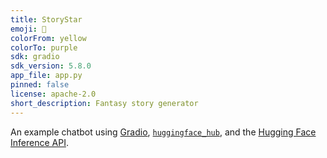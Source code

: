 ```yaml
---
title: StoryStar 
emoji: 💬
colorFrom: yellow
colorTo: purple
sdk: gradio
sdk_version: 5.8.0
app_file: app.py
pinned: false
license: apache-2.0
short_description: Fantasy story generator
---
```


An example chatbot using [Gradio](https://gradio.app), [`huggingface_hub`](https://huggingface.co/docs/huggingface_hub/v0.22.2/en/index), and the [Hugging Face Inference API](https://huggingface.co/docs/api-inference/index).